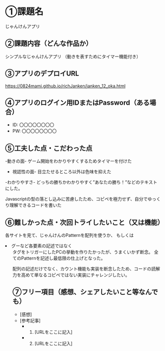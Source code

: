 # ①課題名
じゃんけんアプリ

## ②課題内容（どんな作品か）
シンプルなじゃんけんアプリ
（動きを表すためにタイマー機能付き）

## ③アプリのデプロイURL
https://0824mami.github.io/richJanken/janken_12_oka.html

## ④アプリのログイン用IDまたはPassword（ある場合）
- ID: 〇〇〇〇〇〇〇〇
- PW: 〇〇〇〇〇〇〇〇

## ⑤工夫した点・こだわった点
-動きの面- 
    ゲーム開始をわかりやすくするためタイマーを付けた

- 視認性の面-
     目立たせるところ以外は色味を抑えた

-わかりやすさ-
    どっちの勝ちかわかりやすく”あなたの勝ち！”などのテキストにした。

Javascriptの型の落とし込みに苦慮したため、コピペを極力せず、自分でゆっくり理解できるコードを書いた

## ⑥難しかった点・次回トライしたいこと（又は機能）
各サイトを見て、じゃんけんのPatternを配列を使うか、
もしくは<li>グーなど各要素の記述ではなく<ul>タグをトリガーにしたPCの挙動を作りたかったが、うまくいかず断念。
全てのPatternを記述し最低限の仕上げとなった。

配列の記述だけでなく、カウント機能も実装を断念したため、コードの読解力を高めて単なるコピペではない実装にチャレンジしたい。


## ⑦フリー項目（感想、シェアしたいこと等なんでも）
- [感想]
- [参考記事]
  - 1. [URLをここに記入]
  - 2. [URLをここに記入]
